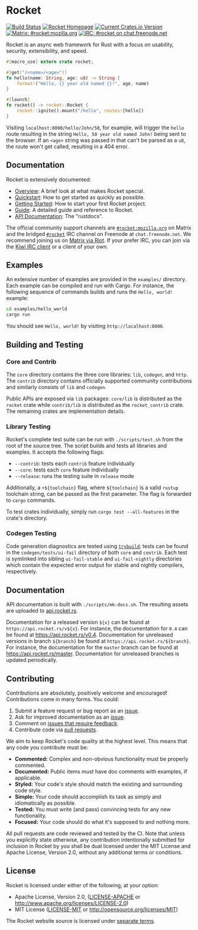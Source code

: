 # Rocket

[![Build Status](https://github.com/SergioBenitez/Rocket/workflows/CI/badge.svg)](https://github.com/SergioBenitez/Rocket/actions)
[![Rocket Homepage](https://img.shields.io/badge/web-rocket.rs-red.svg?style=flat&label=https&colorB=d33847)](https://rocket.rs)
[![Current Crates.io Version](https://img.shields.io/crates/v/rocket.svg)](https://crates.io/crates/rocket)
[![Matrix: #rocket:mozilla.org](https://img.shields.io/badge/style-%23rocket:mozilla.org-blue.svg?style=flat&label=[m])](https://chat.mozilla.org/#/room/#rocket:mozilla.org)
[![IRC: #rocket on chat.freenode.net](https://img.shields.io/badge/style-%23rocket-blue.svg?style=flat&label=freenode)](https://kiwiirc.com/client/chat.freenode.net/#rocket)

Rocket is an async web framework for Rust with a focus on usability, security,
extensibility, and speed.

```rust
#[macro_use] extern crate rocket;

#[get("/<name>/<age>")]
fn hello(name: String, age: u8) -> String {
    format!("Hello, {} year old named {}!", age, name)
}

#[launch]
fn rocket() -> rocket::Rocket {
    rocket::ignite().mount("/hello", routes![hello])
}
```

Visiting `localhost:8000/hello/John/58`, for example, will trigger the `hello`
route resulting in the string `Hello, 58 year old named John!` being sent to the
browser. If an `<age>` string was passed in that can't be parsed as a `u8`, the
route won't get called, resulting in a 404 error.

## Documentation

Rocket is extensively documented:

  * [Overview]: A brief look at what makes Rocket special.
  * [Quickstart]: How to get started as quickly as possible.
  * [Getting Started]: How to start your first Rocket project.
  * [Guide]: A detailed guide and reference to Rocket.
  * [API Documentation]: The "rustdocs".

[Quickstart]: https://rocket.rs/guide/quickstart
[Getting Started]: https://rocket.rs/guide/getting-started
[Overview]: https://rocket.rs/overview/
[Guide]: https://rocket.rs/guide/
[API Documentation]: https://api.rocket.rs/rocket/

The official community support channels are [`#rocket:mozilla.org`] on Matrix
and the bridged [`#rocket`] IRC channel on Freenode at `chat.freenode.net`. We
recommend joining us on [Matrix via Riot]. If your prefer IRC, you can join via
the [Kiwi IRC client] or a client of your own.

[`#rocket:mozilla.org`]: https://chat.mozilla.org/#/room/#rocket:mozilla.org
[`#rocket`]: https://kiwiirc.com/client/chat.freenode.net/#rocket
[Matrix via Riot]: https://chat.mozilla.org/#/room/#rocket:mozilla.org
[Kiwi IRC Client]: https://kiwiirc.com/client/chat.freenode.net/#rocket

## Examples

An extensive number of examples are provided in the `examples/` directory. Each
example can be compiled and run with Cargo. For instance, the following sequence
of commands builds and runs the `Hello, world!` example:

```sh
cd examples/hello_world
cargo run
```

You should see `Hello, world!` by visiting `http://localhost:8000`.

## Building and Testing

### Core and Contrib

The `core` directory contains the three core libraries: `lib`, `codegen`, and
`http`. The `contrib` directory contains officially supported community
contributions and similarly consists of `lib` and `codegen`.

Public APIs are exposed via `lib` packages: `core/lib` is distributed as the
`rocket` crate while `contrib/lib` is distributed as the `rocket_contrib` crate.
The remaining crates are implementation details.

### Library Testing

Rocket's complete test suite can be run with `./scripts/test.sh` from the root
of the source tree. The script builds and tests all libraries and examples. It
accepts the following flags:

  * `--contrib`: tests each `contrib` feature individually
  * `--core`: tests each `core` feature individually
  * `--release`: runs the testing suite in `release` mode

Additionally, a `+${toolchain}` flag, where `${toolchain}` is a valid `rustup`
toolchain string, can be passed as the first parameter. The flag is forwarded to
`cargo` commands.

To test crates individually, simply run `cargo test --all-features` in the
crate's directory.

### Codegen Testing

Code generation diagnostics are tested using [`trybuild`]; tests can be found in
the `codegen/tests/ui-fail` directory of both `core` and `contrib`. Each test is
symlinked into sibling `ui-fail-stable` and `ui-fail-nightly` directories which
contain the expected error output for stable and nightly compilers,
respectively.

[`trybuild`]: https://docs.rs/trybuild/1

## Documentation

API documentation is built with `./scripts/mk-docs.sh`. The resulting assets are
uploaded to [api.rocket.rs](https://api.rocket.rs/).

Documentation for a released version `${x}` can be found at
`https://api.rocket.rs/v${x}`. For instance, the documentation for `0.4` can be
found at https://api.rocket.rs/v0.4. Documentation for unreleased versions in
branch `${branch}` be found at `https://api.rocket.rs/${branch}`. For instance,
the documentation for the `master` branch can be found at
https://api.rocket.rs/master. Documentation for unreleased branches is updated
periodically.

## Contributing

Contributions are absolutely, positively welcome and encouraged! Contributions
come in many forms. You could:

  1. Submit a feature request or bug report as an [issue].
  2. Ask for improved documentation as an [issue].
  3. Comment on [issues that require feedback].
  4. Contribute code via [pull requests].

[issue]: https://github.com/SergioBenitez/Rocket/issues
[issues that require feedback]: https://github.com/SergioBenitez/Rocket/issues?q=is%3Aissue+is%3Aopen+label%3A%22feedback+wanted%22
[pull requests]: https://github.com/SergioBenitez/Rocket/pulls

We aim to keep Rocket's code quality at the highest level. This means that any
code you contribute must be:

  * **Commented:** Complex and non-obvious functionality must be properly
    commented.
  * **Documented:** Public items _must_ have doc comments with examples, if
    applicable.
  * **Styled:** Your code's style should match the existing and surrounding code
    style.
  * **Simple:** Your code should accomplish its task as simply and
     idiomatically as possible.
  * **Tested:** You must write (and pass) convincing tests for any new
    functionality.
  * **Focused:** Your code should do what it's supposed to and nothing more.

All pull requests are code reviewed and tested by the CI. Note that unless you
explicitly state otherwise, any contribution intentionally submitted for
inclusion in Rocket by you shall be dual licensed under the MIT License and
Apache License, Version 2.0, without any additional terms or conditions.

## License

Rocket is licensed under either of the following, at your option:

 * Apache License, Version 2.0, ([LICENSE-APACHE](LICENSE-APACHE) or http://www.apache.org/licenses/LICENSE-2.0)
 * MIT License ([LICENSE-MIT](LICENSE-MIT) or http://opensource.org/licenses/MIT)

The Rocket website source is licensed under [separate terms](site#license).
